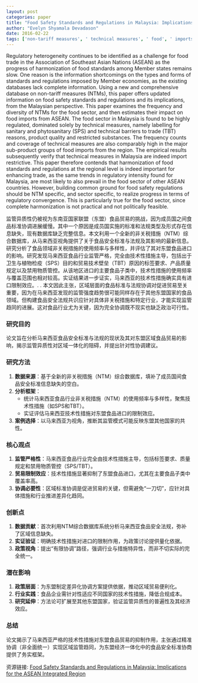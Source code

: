 ```yaml
---
layout: post
categories: paper
title: "Food Safety Standards and Regulations in Malaysia: Implications for the ASEAN Integrated Region"
author: "Evelyn Shyamala Devadason"
date: 2016-02-22
tags: ['non-tariff measures', ' technical measures', ' food', ' imports', ' coverage ratio', ' Malaysia', ' ASEAN']
---
```


Regulatory heterogeneity continues to be identified as a challenge for food trade in the Association of Southeast Asian Nations (ASEAN) as the progress of harmonization of food standards among Member states remains slow. One reason is the information shortcomings on the types and forms of standards and regulations imposed by Member economies, as the existing databases lack complete information. Using a new and comprehensive database on non-tariff measures (NTMs), this paper offers updated information on food safety standards and regulations and its implications, from the Malaysian perspective. This paper examines the frequency and diversity of NTMs for the food sector, and then estimates their impact on food imports from ASEAN. The food sector in Malaysia is found to be highly regulated, dominated solely by technical measures, namely labelling for sanitary and phytosanitary (SPS) and technical barriers to trade (TBT) reasons, product quality and restricted substances.  The frequency counts and coverage of technical measures are also comparably high in the major sub-product groups of food imports from the region. The empirical results subsequently verify that technical measures in Malaysia are indeed import restrictive.    This paper therefore contends that harmonization of food standards and regulations at the regional level is indeed important for enhancing trade, as the same trends in regulatory intensity found for Malaysia, are most likely to also prevail in the food sector of other ASEAN countries. However, building common ground for food safety regulations should be NTM specific, and sector specific, to realize progress in terms of regulatory convergence. This is particularly true for the food sector, since complete harmonization is not practical and not politically feasible.

监管异质性仍被视为东南亚国家联盟（东盟）食品贸易的挑战，因为成员国之间食品标准协调进展缓慢。其中一个原因是成员国实施的标准和法规类型及形式存在信息缺失，现有数据库缺乏完整信息。本文利用一个全新的非关税措施（NTM）综合数据库，从马来西亚视角提供了关于食品安全标准与法规及其影响的最新信息。研究分析了食品领域非关税措施的使用频率与多样性，并评估了其对东盟食品进口的影响。研究发现马来西亚食品行业监管严格，完全由技术性措施主导，包括出于卫生与植物检疫（SPS）目的和贸易技术壁垒（TBT）原因的标签要求、产品质量规定以及禁用物质管控。从该地区进口的主要食品子类中，技术性措施的使用频率与覆盖范围也相对较高。实证结果进一步证实，马来西亚的技术性措施确实具有进口限制效应。. . 本文因此主张，区域层面的食品标准与法规协调对促进贸易至关重要，因为在马来西亚发现的监管强度趋势很可能同样存在于其他东盟国家的食品领域。但构建食品安全法规共识应针对具体非关税措施和特定行业，才能实现监管趋同的进展。这对食品行业尤为关键，因为完全协调既不现实也缺乏政治可行性。

### **研究目的**  
论文旨在分析马来西亚食品安全标准与法规的现状及其对东盟区域食品贸易的影响，揭示监管异质性对区域一体化的阻碍，并提出针对性协调建议。

### **研究方法**  
1. **数据来源**：基于全新的非关税措施（NTM）综合数据库，填补了成员国间食品安全标准信息缺失的空白。  
2. **分析框架**：  
   - 统计马来西亚食品行业非关税措施（NTM）的使用频率与多样性，聚焦技术性措施（如SPS和TBT）。  
   - 实证评估马来西亚技术性措施对东盟食品进口的限制效应。  
3. **案例选择**：以马来西亚为视角，推断其监管模式可能反映东盟其他国家的共性。

### **核心观点**  
1. **监管严格性**：马来西亚食品行业完全由技术性措施主导，包括标签要求、质量规定和禁用物质管控（SPS/TBT）。  
2. **贸易限制效应**：技术性措施显著抑制了东盟食品进口，尤其在主要食品子类中覆盖率高。  
3. **协调必要性**：区域标准协调是促进贸易的关键，但需避免“一刀切”，应针对具体措施和行业推进差异化趋同。

### **创新点**  
1. **数据贡献**：首次利用NTM综合数据库系统分析马来西亚食品安全法规，弥补了区域信息缺失。  
2. **实证验证**：明确技术性措施对进口的限制作用，为政策讨论提供量化依据。  
3. **政策视角**：提出“有限协调”路径，强调行业与措施特异性，而非不切实际的完全统一。

### **潜在影响**  
1. **政策层面**：为东盟制定差异化协调方案提供依据，推动区域贸易便利化。  
2. **行业实践**：食品企业需针对性适应不同国家的技术性措施，降低合规成本。  
3. **研究延伸**：方法论可扩展至其他东盟国家，验证监管异质性的普遍性及其经济效应。  

### **总结**  
论文揭示了马来西亚严格的技术性措施对东盟食品贸易的抑制作用，主张通过精准协调（非全面统一）实现区域监管趋同，为东盟经济一体化中的食品安全标准协商提供了务实框架。

资源链接: [Food Safety Standards and Regulations in Malaysia: Implications for the ASEAN Integrated Region](https://papers.ssrn.com/sol3/papers.cfm?abstract_id=2735670)
